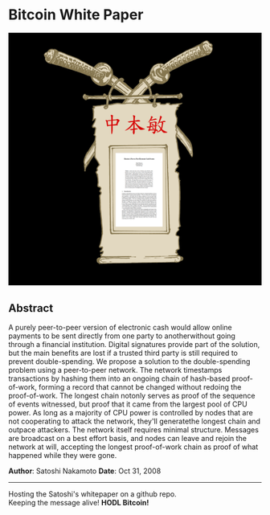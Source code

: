 # Bitcoin White Paper

![](satoshi.png)

## Abstract

A purely peer-to-peer version of electronic cash would allow online payments to be sent directly from one party to anotherwithout going through a financial institution. Digital signatures provide part of the solution, but the main benefits are lost if a trusted third party is still required to prevent double-spending. We propose a solution to the double-spending 
problem using a peer-to-peer network. The network timestamps transactions by hashing them into an ongoing chain of 
hash-based proof-of-work, forming a record that cannot be changed without redoing the proof-of-work. The longest chain notonly serves as proof of the sequence of events witnessed, but proof that it came from the largest pool of CPU power. 
As long as a majority of CPU power is controlled by nodes that are not cooperating to attack the network, they'll generatethe longest chain and outpace attackers. The network itself requires minimal structure. Messages are broadcast on a best 
effort basis, and nodes can leave and rejoin the network at will, accepting the longest proof-of-work chain as proof of 
what happened while they were gone.

**Author**: Satoshi Nakamoto           **Date**: Oct 31, 2008

--------------------------------------------------------------------------------------------------------------------------

Hosting the Satoshi's whitepaper on a github repo.</br>
Keeping the message alive!
 **HODL Bitcoin!** 
